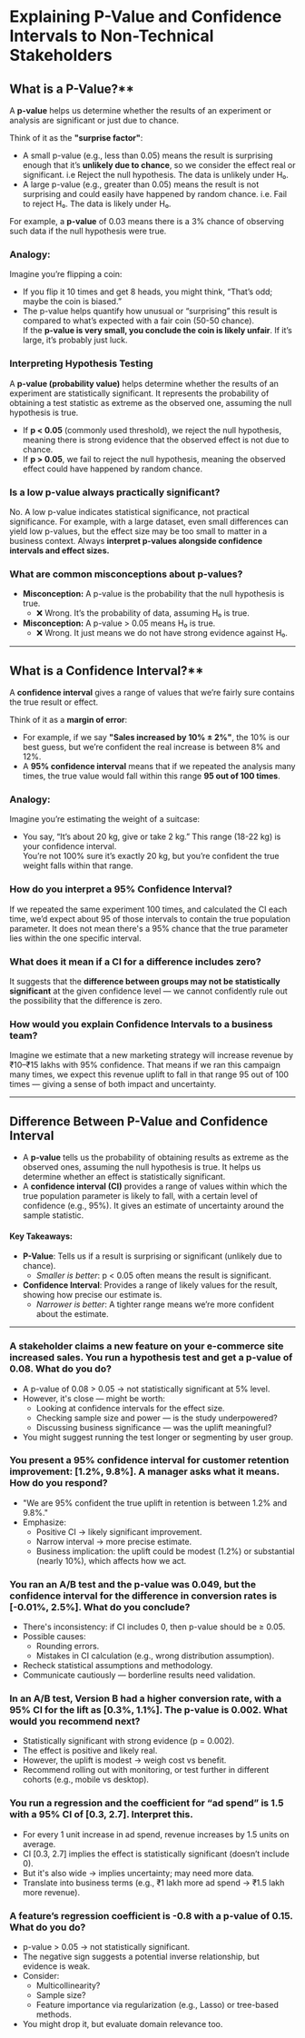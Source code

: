 # Explaining P-Value and Confidence Intervals to Non-Technical Stakeholders

## What is a P-Value?**

A **p-value** helps us determine whether the results of an experiment or analysis are significant or just due to chance.  

Think of it as the **"surprise factor"**:  
- A small p-value (e.g., less than 0.05) means the result is surprising enough that it’s **unlikely due to chance**, so we consider the effect real or significant. i.e Reject the null hypothesis. The data is unlikely under H₀.
- A large p-value (e.g., greater than 0.05) means the result is not surprising and could easily have happened by random chance. i.e. Fail to reject H₀. The data is likely under H₀.

For example, a **p-value** of 0.03 means there is a 3% chance of observing such data if the null hypothesis were true.

### **Analogy:**
Imagine you’re flipping a coin:  
- If you flip it 10 times and get 8 heads, you might think, “That’s odd; maybe the coin is biased.”  
- The p-value helps quantify how unusual or “surprising” this result is compared to what’s expected with a fair coin (50-50 chance).  
  If the **p-value is very small, you conclude the coin is likely unfair**. If it’s large, it’s probably just luck.

### **Interpreting Hypothesis Testing**
A **p-value (probability value)** helps determine whether the results of an experiment are statistically significant. It represents the probability of obtaining a test statistic as extreme as the observed one, assuming the null hypothesis is true.
- If **p < 0.05** (commonly used threshold), we reject the null hypothesis, meaning there is strong evidence that the observed effect is not due to chance.
- If **p > 0.05**, we fail to reject the null hypothesis, meaning the observed effect could have happened by random chance.

### Is a low p-value always practically significant?
No. A low p-value indicates statistical significance, not practical significance. For example, with a large dataset, even small differences can yield low p-values, but the effect size may be too small to matter in a business context. Always **interpret p-values alongside confidence intervals and effect sizes.**

### What are common misconceptions about p-values?
- **Misconception:** A p-value is the probability that the null hypothesis is true.
  - ❌ Wrong. It’s the probability of data, assuming H₀ is true.
- **Misconception:** A p-value > 0.05 means H₀ is true.
  - ❌ Wrong. It just means we do not have strong evidence against H₀.

---
## What is a Confidence Interval?**

A **confidence interval** gives a range of values that we’re fairly sure contains the true result or effect.  

Think of it as a **margin of error**:  
- For example, if we say **"Sales increased by 10% ± 2%"**, the 10% is our best guess, but we’re confident the real increase is between 8% and 12%.  
- A **95% confidence interval** means that if we repeated the analysis many times, the true value would fall within this range **95 out of 100 times**.

### **Analogy:**
Imagine you’re estimating the weight of a suitcase:  
- You say, “It’s about 20 kg, give or take 2 kg.” This range (18-22 kg) is your confidence interval.  
  You’re not 100% sure it’s exactly 20 kg, but you’re confident the true weight falls within that range.

### How do you interpret a 95% Confidence Interval?
If we repeated the same experiment 100 times, and calculated the CI each time, we’d expect about 95 of those intervals to contain the true population parameter. It does not mean there's a 95% chance that the true parameter lies within the one specific interval.

###  What does it mean if a CI for a difference includes zero?
It suggests that the **difference between groups may not be statistically significant** at the given confidence level — we cannot confidently rule out the possibility that the difference is zero.

### How would you explain Confidence Intervals to a business team?
Imagine we estimate that a new marketing strategy will increase revenue by ₹10–₹15 lakhs with 95% confidence. That means if we ran this campaign many times, we expect this revenue uplift to fall in that range 95 out of 100 times — giving a sense of both impact and uncertainty.

---

## **Difference Between P-Value and Confidence Interval**
- A **p-value** tells us the probability of obtaining results as extreme as the observed ones, assuming the null hypothesis is true. It helps us determine whether an effect is statistically significant.
- A **confidence interval (CI)** provides a range of values within which the true population parameter is likely to fall, with a certain level of confidence (e.g., 95%). It gives an estimate of uncertainty around the sample statistic.

#### **Key Takeaways**:
- **P-Value**: Tells us if a result is surprising or significant (unlikely due to chance).  
  - *Smaller is better*: p < 0.05 often means the result is significant.  
- **Confidence Interval**: Provides a range of likely values for the result, showing how precise our estimate is.  
  - *Narrower is better*: A tighter range means we’re more confident about the estimate.

---

### A stakeholder claims a new feature on your e-commerce site increased sales. You run a hypothesis test and get a p-value of 0.08. What do you do?
- A p-value of 0.08 > 0.05 → not statistically significant at 5% level.
- However, it's close — might be worth:
  - Looking at confidence intervals for the effect size.
  - Checking sample size and power — is the study underpowered?
  - Discussing business significance — was the uplift meaningful?
- You might suggest running the test longer or segmenting by user group.

### You present a 95% confidence interval for customer retention improvement: [1.2%, 9.8%]. A manager asks what it means. How do you respond?
- "We are 95% confident the true uplift in retention is between 1.2% and 9.8%."
- Emphasize:
  - Positive CI → likely significant improvement.
  - Narrow interval → more precise estimate.
  - Business implication: the uplift could be modest (1.2%) or substantial (nearly 10%), which affects how we act.

### You ran an A/B test and the p-value was 0.049, but the confidence interval for the difference in conversion rates is [-0.01%, 2.5%]. What do you conclude?
- There's inconsistency: if CI includes 0, then p-value should be ≥ 0.05.
- Possible causes:
  - Rounding errors.
  - Mistakes in CI calculation (e.g., wrong distribution assumption).
- Recheck statistical assumptions and methodology.
- Communicate cautiously — borderline results need validation.

### In an A/B test, Version B had a higher conversion rate, with a 95% CI for the lift as [0.3%, 1.1%]. The p-value is 0.002. What would you recommend next?
- Statistically significant with strong evidence (p = 0.002).
- The effect is positive and likely real.
- However, the uplift is modest → weigh cost vs benefit.
- Recommend rolling out with monitoring, or test further in different cohorts (e.g., mobile vs desktop).

### You run a regression and the coefficient for “ad spend” is 1.5 with a 95% CI of [0.3, 2.7]. Interpret this.
- For every 1 unit increase in ad spend, revenue increases by 1.5 units on average.
- CI [0.3, 2.7] implies the effect is statistically significant (doesn’t include 0).
- But it's also wide → implies uncertainty; may need more data.
- Translate into business terms (e.g., ₹1 lakh more ad spend → ₹1.5 lakh more revenue).

### A feature’s regression coefficient is -0.8 with a p-value of 0.15. What do you do?
- p-value > 0.05 → not statistically significant.
- The negative sign suggests a potential inverse relationship, but evidence is weak.
- Consider:
  - Multicollinearity?
  - Sample size?
  - Feature importance via regularization (e.g., Lasso) or tree-based methods.
- You might drop it, but evaluate domain relevance too.
